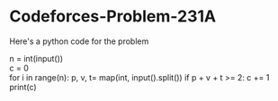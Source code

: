# Codeforces-Problem-231A
Here's a python code for the problem

n = int(input())  
c = 0         
for i in range(n):
    p, v, t= map(int, input().split())
    if p + v + t >= 2:
        c += 1
print(c)

